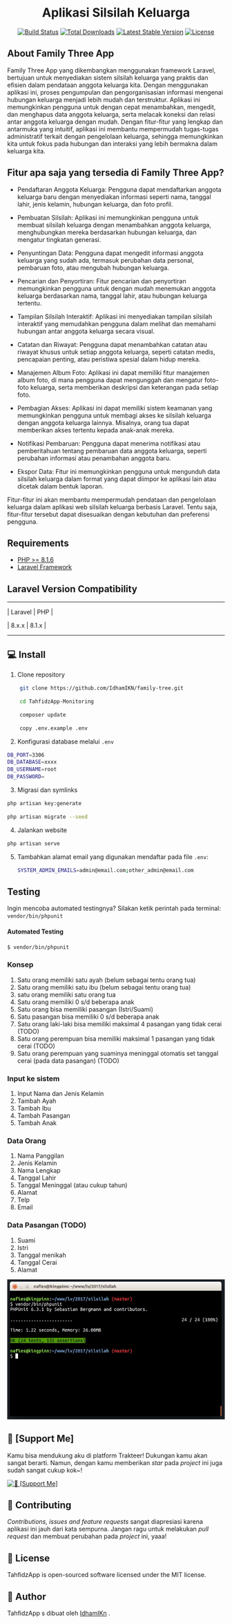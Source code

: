 <h1 align="center">Aplikasi Silsilah Keluarga</h1>

<p align="center">
<a href="https://github.com/laravel/framework/actions"><img src="https://github.com/laravel/framework/workflows/tests/badge.svg" alt="Build Status"></a>
<a href="https://packagist.org/packages/laravel/framework"><img src="https://img.shields.io/packagist/dt/laravel/framework" alt="Total Downloads"></a>
<a href="https://packagist.org/packages/laravel/framework"><img src="https://img.shields.io/packagist/v/laravel/framework" alt="Latest Stable Version"></a>
<a href="https://packagist.org/packages/laravel/framework"><img src="https://img.shields.io/packagist/l/laravel/framework" alt="License"></a>
</p>

## About Family Three App

  Family Three App yang dikembangkan menggunakan framework Laravel, bertujuan untuk menyediakan sistem silsilah keluarga yang praktis dan efisien dalam pendataan anggota keluarga kita. Dengan menggunakan aplikasi ini, proses pengumpulan dan pengorganisasian informasi mengenai hubungan keluarga menjadi lebih mudah dan terstruktur. Aplikasi ini memungkinkan pengguna untuk dengan cepat menambahkan, mengedit, dan menghapus data anggota keluarga, serta melacak koneksi dan relasi antar anggota keluarga dengan mudah. Dengan fitur-fitur yang lengkap dan antarmuka yang intuitif, aplikasi ini membantu mempermudah tugas-tugas administratif terkait dengan pengelolaan keluarga, sehingga memungkinkan kita untuk fokus pada hubungan dan interaksi yang lebih bermakna dalam keluarga kita.
  
 <h2 id="fitur">Fitur apa saja yang tersedia di Family Three App?</h2>

- Pendaftaran Anggota Keluarga: Pengguna dapat mendaftarkan anggota keluarga baru dengan menyediakan informasi seperti nama, tanggal lahir, jenis kelamin, hubungan keluarga, dan foto profil.

- Pembuatan Silsilah: Aplikasi ini memungkinkan pengguna untuk membuat silsilah keluarga dengan menambahkan anggota keluarga, menghubungkan mereka berdasarkan hubungan keluarga, dan mengatur tingkatan generasi.

- Penyuntingan Data: Pengguna dapat mengedit informasi anggota keluarga yang sudah ada, termasuk perubahan data personal, pembaruan foto, atau mengubah hubungan keluarga.

- Pencarian dan Penyortiran: Fitur pencarian dan penyortiran memungkinkan pengguna untuk dengan mudah menemukan anggota keluarga berdasarkan nama, tanggal lahir, atau hubungan keluarga tertentu.

- Tampilan Silsilah Interaktif: Aplikasi ini menyediakan tampilan silsilah interaktif yang memudahkan pengguna dalam melihat dan memahami hubungan antar anggota keluarga secara visual.

- Catatan dan Riwayat: Pengguna dapat menambahkan catatan atau riwayat khusus untuk setiap anggota keluarga, seperti catatan medis, pencapaian penting, atau peristiwa spesial dalam hidup mereka.

- Manajemen Album Foto: Aplikasi ini dapat memiliki fitur manajemen album foto, di mana pengguna dapat mengunggah dan mengatur foto-foto keluarga, serta memberikan deskripsi dan keterangan pada setiap foto.

- Pembagian Akses: Aplikasi ini dapat memiliki sistem keamanan yang memungkinkan pengguna untuk membagi akses ke silsilah keluarga dengan anggota keluarga lainnya. Misalnya, orang tua dapat memberikan akses tertentu kepada anak-anak mereka.

- Notifikasi Pembaruan: Pengguna dapat menerima notifikasi atau pemberitahuan tentang pembaruan data anggota keluarga, seperti perubahan informasi atau penambahan anggota baru.

- Ekspor Data: Fitur ini memungkinkan pengguna untuk mengunduh data silsilah keluarga dalam format yang dapat diimpor ke aplikasi lain atau dicetak dalam bentuk laporan.

Fitur-fitur ini akan membantu mempermudah pendataan dan pengelolaan keluarga dalam aplikasi web silsilah keluarga berbasis Laravel. Tentu saja, fitur-fitur tersebut dapat disesuaikan dengan kebutuhan dan preferensi pengguna.

## Requirements
- [PHP >= 8.1.6](http://php.net/)
- [Laravel Framework](https://github.com/laravel/framework)

## Laravel Version Compatibility
_____________________
| Laravel | PHP     |

| 8.x.x   | 8.1.x   |
_____________________

<h2 id="download">💻 Install</h2>

1. Clone repository

```bash
    git clone https://github.com/IdhamIKN/family-tree.git
```

```bash
    cd TahfidzApp-Monitoring
```

```bash
    composer update
```

```bash
    copy .env.example .env
```
2. Konfigurasi database melalui `.env`

```bash
DB_PORT=3306
DB_DATABASE=xxxx
DB_USERNAME=root
DB_PASSWORD=
```
3. Migrasi dan symlinks

```bash
php artisan key:generate
```
```bash
php artisan migrate --seed
```
4. Jalankan website

```bash
php artisan serve
```

5. Tambahkan alamat email yang digunakan mendaftar pada file `.env`:
    ```bash
    SYSTEM_ADMIN_EMAILS=admin@email.com;other_admin@email.com
    ```
    
 ## Testing
Ingin mencoba automated testingnya? Silakan ketik perintah pada terminal: `vendor/bin/phpunit`

#### Automated Testing
```bash
$ vendor/bin/phpunit
```

### Konsep
1. Satu orang memiliki satu ayah (belum sebagai tentu orang tua)
2. Satu orang memiliki satu ibu (belum sebagai tentu orang tua)
3. satu orang memiliki satu orang tua
4. Satu orang memiliki 0 s/d beberapa anak
5. Satu orang bisa memiliki pasangan (Istri/Suami)
6. Satu pasangan bisa memiliki 0 s/d beberapa anak
7. Satu orang laki-laki bisa memiliki maksimal 4 pasangan yang tidak cerai (TODO)
8. Satu orang perempuan bisa memiliki maksimal 1 pasangan yang tidak cerai (TODO)
9. Satu orang perempuan yang suaminya meninggal otomatis set tanggal cerai (pada data pasangan) (TODO)

### Input ke sistem
1. Input Nama dan Jenis Kelamin
2. Tambah Ayah
3. Tambah Ibu
4. Tambah Pasangan
5. Tambah Anak

### Data Orang
1. Nama Panggilan
2. Jenis Kelamin
3. Nama Lengkap
4. Tanggal Lahir
5. Tanggal Meninggal (atau cukup tahun)
6. Alamat
7. Telp
8. Email

### Data Pasangan (TODO)
1. Suami
2. Istri
3. Tanggal menikah
4. Tanggal Cerai
5. Alamat


![Automated Testing](public/images/07-automated-testing.jpg "Automated Testing")

<h2 id="[dukungan](https://saweria.co/idhamIKN)">💌 [Support Me]</h2>

<p>
Kamu bisa mendukung aku di platform Trakteer! Dukungan kamu akan sangat berarti. Namun, dengan kamu memberikan <i>star</i> pada <i>project</i> ini juga sudah sangat cukup kok~!
</p>

<a href="https://saweria.co/idhamIKN" target="_blank"><img id="wse-buttons-preview" src="💌 [Support Me]" height="40" style="border:0px;height:40px;" alt="💌 [Support Me]" ></a>

<h2 id="kontribusi">🤝 Contributing</h2>

<p>
<i>Contributions, issues and feature requests</i> sangat diapresiasi karena aplikasi ini jauh dari kata sempurna. Jangan ragu untuk melakukan <i>pull request</i> dan membuat perubahan pada <i>project</i> ini, yaaa!
</p>

<h2 id="lisensi">📝 License</h2>

<p>TahfidzApp is open-sourced software licensed under the MIT license.</p>

<h2 id="pembuat">🧍 Author</h2>

<p>TahfidzApp s dibuat oleh <a href="https://instagram.com/idhamikn?igshid=MmJiY2I4NDBkZg==">IdhamIKn</a> .</p>
